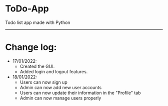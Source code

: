# ToDo-App
Todo list app made with Python
___________________________________________
# Change log:
- 17/01/2022: 
  - Created the GUI.
  - Added login and logout features.
- 18/01/2022:
  - Users can now sign up
  - Admin can now add new user accounts
  - Users can now update their information in the "Profile" tab
  - Admin can now manage users properly